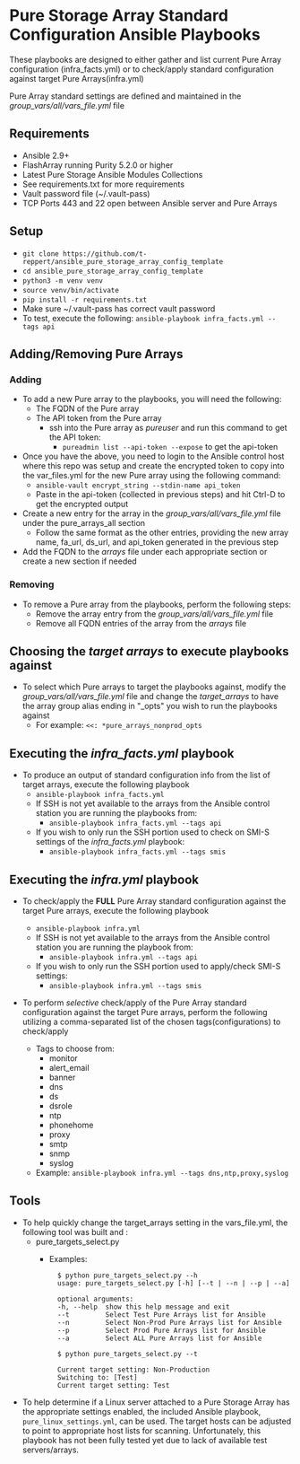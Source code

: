 # Pure Storage Array Standard Configuration Ansible Playbooks

These playbooks are designed to either gather and list current Pure Array configuration (infra_facts.yml) or to check/apply standard configuration against target Pure Arrays(infra.yml)

Pure Array standard settings are defined and maintained in the *group_vars/all/vars_file.yml* file

## Requirements

- Ansible 2.9+
- FlashArray running Purity 5.2.0 or higher
- Latest Pure Storage Ansible Modules Collections 
- See requirements.txt for more requirements
- Vault password file (~/.vault-pass)
- TCP Ports 443 and 22 open between Ansible server and Pure Arrays

## Setup

- `git clone https://github.com/t-reppert/ansible_pure_storage_array_config_template`
- `cd ansible_pure_storage_array_config_template`
- `python3 -m venv venv`
- `source venv/bin/activate`
- `pip install -r requirements.txt`
- Make sure ~/.vault-pass has correct vault password
- To test, execute the following:  `ansible-playbook infra_facts.yml --tags api`

## Adding/Removing Pure Arrays

### Adding

- To add a new Pure array to the playbooks, you will need the following:
    - The FQDN of the Pure array
    - The API token from the Pure array
        - ssh into the Pure array as *pureuser* and run this command to get the API token:
            - `pureadmin list --api-token --expose` to get the api-token
- Once you have the above, you need to login to the Ansible control host where this repo was setup and create the encrypted token to copy into the var_files.yml for the new Pure array using the following command:
    - `ansible-vault encrypt_string --stdin-name api_token`
    - Paste in the api-token (collected in previous steps) and hit Ctrl-D to get the encrypted output
- Create a new entry for the array in the *group_vars/all/vars_file.yml* file under the pure_arrays_all section
    - Follow the same format as the other entries, providing the new array name, fa_url, ds_url, and api_token generated in the previous step
- Add the FQDN to the *arrays* file under each appropriate section or create a new section if needed

### Removing

- To remove a Pure array from the playbooks, perform the following steps:
    - Remove the array entry from the *group_vars/all/vars_file.yml* file
    - Remove all FQDN entries of the array from the *arrays* file

## Choosing the *target arrays* to execute playbooks against

- To select which Pure arrays to target the playbooks against, modify the *group_vars/all/vars_file.yml* file and change the *target_arrays* to have the array group alias ending in "_opts" you wish to run the playbooks against
    - For example:  `<<: *pure_arrays_nonprod_opts`


## Executing the *infra_facts.yml* playbook

- To produce an output of standard configuration info from the list of target arrays, execute the following playbook
    - `ansible-playbook infra_facts.yml`
    - If SSH is not yet available to the arrays from the Ansible control station you are running the playbooks from:
        - `ansible-playbook infra_facts.yml --tags api`
    - If you wish to only run the SSH portion used to check on SMI-S settings of the *infra_facts.yml* playbook:
        - `ansible-playbook infra_facts.yml --tags smis`
    
## Executing the *infra.yml* playbook

- To check/apply the **FULL** Pure Array standard configuration against the target Pure arrays, execute the following playbook
    - `ansible-playbook infra.yml`
    - If SSH is not yet available to the arrays from the Ansible control station you are running the playbook from:
        - `ansible-playbook infra.yml --tags api`
    - If you wish to only run the SSH portion used to apply/check SMI-S settings:
        - `ansible-playbook infra.yml --tags smis`

- To perform *selective* check/apply of the Pure Array standard configuration against the target Pure arrays, perform the following utilizing a comma-separated list of the chosen tags(configurations) to check/apply
    - Tags to choose from:
        - monitor
        - alert_email
        - banner
        - dns
        - ds
        - dsrole
        - ntp
        - phonehome
        - proxy
        - smtp
        - snmp
        - syslog
    - Example: `ansible-playbook infra.yml --tags dns,ntp,proxy,syslog`

## Tools

- To help quickly change the target_arrays setting in the vars_file.yml, the following tool was built and :
    - pure_targets_select.py
        - Examples:

                $ python pure_targets_select.py --h
                usage: pure_targets_select.py [-h] [--t | --n | --p | --a]
            
                optional arguments:
                -h, --help  show this help message and exit
                --t         Select Test Pure Arrays list for Ansible
                --n         Select Non-Prod Pure Arrays list for Ansible
                --p         Select Prod Pure Arrays list for Ansible
                --a         Select ALL Pure Arrays list for Ansible

                $ python pure_targets_select.py --t

                Current target setting: Non-Production
                Switching to: [Test]
                Current target setting: Test
 
- To help determine if a Linux server attached to a Pure Storage Array has the appropriate settings enabled, the included Ansible playbook, `pure_linux_settings.yml`, can be used.  The target hosts can be adjusted to point to appropriate host lists for scanning.  Unfortunately, this playbook has not been fully tested yet due to lack of available test servers/arrays.
